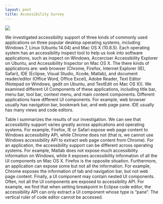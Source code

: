 ```yaml
---
layout: post
title: Accessibility Survey 
---
```

<img src="{{ site.baseurl }}assets/survey.png">

We investigated accessibility support of three kinds of commonly used applications on three popular desktop operating systems, including Windows 7, Linux (Ubuntu 14.04) and Mac OS X (10.8.5). Each operating system has an accessibility inspect tool to help us look into software applications, such as inspect on Windows, Accerciser Accessibility Explorer on Ubuntu, and Accessibility Inspector on Mac OS X. The there kinds of applications are: web browser (Chrome, Firefox, Internet Explorer (IE), Safari), IDE (Eclipse, Visual Studio, Xcode, Matlab), and document reader/editor (Office Word, Office Excel), Adobe Reader, Text Editor (Notepad on Windows, gedit on Ubuntu, and TextEdit on Mac OS X)). We examined different UI Components of these applications, including title bar, menu bar, tool bar, context menu, and main content components. Different applications have different UI components. For example, web browser usually has navigation bar, bookmark bar, and web page pane. IDE usually has many views and code editors.

Table I summarizes the results of our investigation. We can see that accessibility support varies greatly across applications and operating systems. For example, Firefox, IE or Safari expose web page content to Windows accessibility API, while Chrome does not (that is, we cannot use Windows accessibility API to extract web page content from Chrome). For an application, the accessibility support can be different across operating systems. For example, Matlab does not expose much accessibility information on Windows, while it exposes accessibility information of all the UI components on Mac OS X. Firefox is the opposite situation. Furthermore, an application can expose some but not all the information. For example, Chrome exposes the information of tab and navigation bar, but not web page content. Finally, a UI component may contain nested UI components. Often, not all the UI components are exposed to accessibility API. For example, we find that when setting breakpoint in Eclipse code editor, the accessibility API can only extract a UI component whose type is “pane”. The vertical ruler of code editor cannot be accessed.
